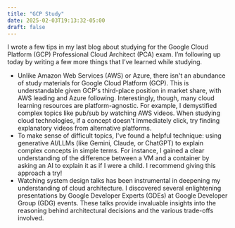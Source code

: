 ```yaml
---
title: "GCP Study"
date: 2025-02-03T19:13:32-05:00
draft: false
---
```


I wrote a few tips in my last blog about studying for the Google Cloud Platform (GCP) Professional Cloud Architect (PCA) exam. I’m following up today by writing a few more things that I’ve learned while studying. 

<ul>
<li>
Unlike Amazon Web Services (AWS) or Azure, there isn't an abundance of study materials for Google Cloud Platform (GCP). This is understandable given GCP's third-place position in market share, with AWS leading and Azure following. Interestingly, though, many cloud learning resources are platform-agnostic. For example, I demystified complex topics like pub/sub by watching AWS videos. When studying cloud technologies, if a concept doesn't immediately click, try finding explanatory videos from alternative platforms.</li>
<li>
To make sense of difficult topics, I've found a helpful technique: using generative AI/LLMs (like Gemini, Claude, or ChatGPT) to explain complex concepts in simple terms. For instance, I gained a clear understanding of the difference between a VM and a container by asking an AI to explain it as if I were a child. I recommend giving this approach a try!</li>
<li>
Watching system design talks has been instrumental in deepening my understanding of cloud architecture. I discovered several enlightening presentations by Google Developer Experts (GDEs) at Google Developer Group (GDG) events. These talks provide invaluable insights into the reasoning behind architectural decisions and the various trade-offs involved.</li>
</ul>